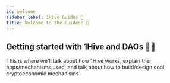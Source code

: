 ```yaml
---
id: welcome
sidebar_label: 1Hive Guides 🐝
title: Welcome to the Guides! 🎉
---
```


## Getting started with 1Hive and DAOs 🐝🦅

This is where we'll talk about how 1Hive works, explain the apps/mechanisms used, and talk about how to build/design cool cryptoeconomic mechanisms







